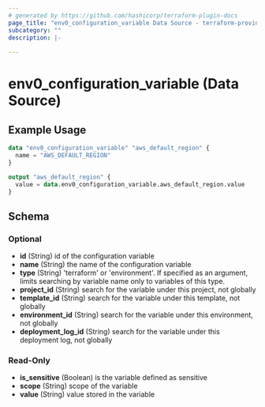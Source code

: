 ```yaml
---
# generated by https://github.com/hashicorp/terraform-plugin-docs
page_title: "env0_configuration_variable Data Source - terraform-provider-env0"
subcategory: ""
description: |-
  
---
```


# env0_configuration_variable (Data Source)



## Example Usage

```terraform
data "env0_configuration_variable" "aws_default_region" {
  name = "AWS_DEFAULT_REGION"
}

output "aws_default_region" {
  value = data.env0_configuration_variable.aws_default_region.value
}
```

<!-- schema generated by tfplugindocs -->
## Schema

### Optional

- **id** (String) id of the configuration variable
- **name** (String) the name of the configuration variable
- **type** (String) 'terraform' or 'environment'. If specified as an argument, limits searching by variable name only to variables of this type.
- **project_id** (String) search for the variable under this project, not globally
- **template_id** (String) search for the variable under this template, not globally
- **environment_id** (String) search for the variable under this environment, not globally
- **deployment_log_id** (String) search for the variable under this deployment log, not globally

### Read-Only

- **is_sensitive** (Boolean) is the variable defined as sensitive
- **scope** (String) scope of the variable
- **value** (String) value stored in the variable


